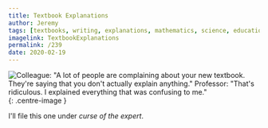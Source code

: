 ```yaml
---
title: Textbook Explanations
author: Jeremy
tags: [textbooks, writing, explanations, mathematics, science, education]
imagelink: TextbookExplanations
permalink: /239
date: 2020-02-19
---
```


![Colleague: "A lot of people are complaining about your new textbook. They're saying that you don't actually explain anything." Professor: "That's ridiculous. I explained everything that was confusing to me."](https://res.cloudinary.com/dh3hm8pb7/image/upload/c_scale,q_auto:best,w_615/v1535842782/Handwaving/Published/TextbookExplanations.png){: .centre-image }

I'll file this one under *curse of the expert*.
